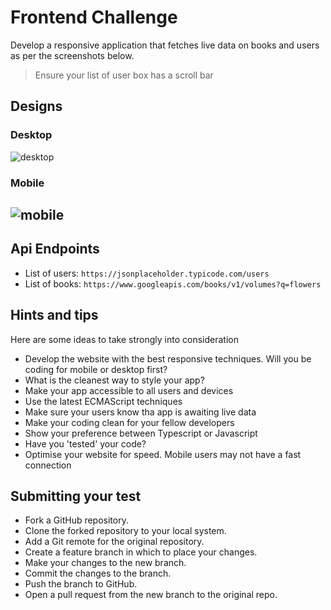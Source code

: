 # Frontend Challenge

Develop a responsive application that fetches live data on books and users as per the screenshots below.

> Ensure your list of user box has a scroll bar

## Designs

### Desktop

<img src="https://raw.githubusercontent.com/rottitime/frontend-test/main/desktop.png" alt='desktop' />

### Mobile

## <img src="https://raw.githubusercontent.com/rottitime/frontend-test/main/mobile.png" alt='mobile' />

## Api Endpoints

- List of users: `https://jsonplaceholder.typicode.com/users`
- List of books: `https://www.googleapis.com/books/v1/volumes?q=flowers`

## Hints and tips

Here are some ideas to take strongly into consideration

- Develop the website with the best responsive techniques. Will you be coding for mobile or desktop first?
- What is the cleanest way to style your app?
- Make your app accessible to all users and devices
- Use the latest ECMAScript techniques
- Make sure your users know tha app is awaiting live data
- Make your coding clean for your fellow developers
- Show your preference between Typescript or Javascript
- Have you 'tested' your code?
- Optimise your website for speed. Mobile users may not have a fast connection

## Submitting your test

- Fork a GitHub repository.
- Clone the forked repository to your local system.
- Add a Git remote for the original repository.
- Create a feature branch in which to place your changes.
- Make your changes to the new branch.
- Commit the changes to the branch.
- Push the branch to GitHub.
- Open a pull request from the new branch to the original repo.
